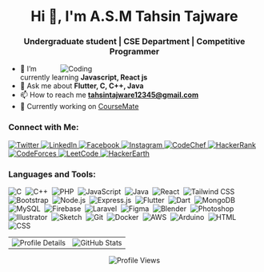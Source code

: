 <h1 align="center">Hi 👋, I'm A.S.M Tahsin Tajware</h1>
<h3 align="center">Undergraduate student | CSE Department | Competitive Programmer</h3>
<img align="right" alt="Coding" width="400" src="![Image](https://github.com/Tahsin-Tajware/Tahsin-Tajware/blob/2bf71d5d49c446b787508ee5ef91248f0987d944/code.gif)">

- 🌱 I’m currently learning **Javascript, React js**
- 💬 Ask me about **Flutter, C, C++, Java**
- 📫 How to reach me **tahsintajware12345@gmail.com**
- 🔧 Currently working on [CourseMate](https://github.com/Tahsin-Tajware/CourseMate)

<h3 align="left">Connect with Me:</h3>

<p align="left">
  <a href="https://twitter.com/tahsin_tajware" target="_blank">
    <img src="https://img.shields.io/badge/twitter-logo?style=for-the-badge&logo=twitter&logoColor=white&color=%231DA1F2" alt="Twitter" />
  </a>
  <a href="https://linkedin.com/in/tahsintajware" target="_blank">
    <img src="https://img.shields.io/badge/linkedin-logo?style=for-the-badge&logo=linkedin&logoColor=white&color=%230A66C2" alt="LinkedIn" />
  </a>
  <a href="https://fb.com/tahsin.tajware.0" target="_blank">
    <img src="https://img.shields.io/badge/facebook-logo?style=for-the-badge&logo=facebook&logoColor=white&color=%231877F2" alt="Facebook" />
  </a>
  <a href="https://instagram.com/tahsin.tajware" target="_blank">
    <img src="https://img.shields.io/badge/instagram-logo?style=for-the-badge&logo=instagram&logoColor=white&color=%23E4405F" alt="Instagram" />
  </a>
  <a href="https://www.codechef.com/users/tahsin_tajware" target="_blank">
    <img src="https://img.shields.io/badge/codechef-logo?style=for-the-badge&logo=codechef&logoColor=white&color=%235B4636" alt="CodeChef" />
  </a>
  <a href="https://www.hackerrank.com/tahsin_cse_20221" target="_blank">
    <img src="https://img.shields.io/badge/hackerrank-logo?style=for-the-badge&logo=hackerrank&logoColor=white&color=%2329B474" alt="HackerRank" />
  </a>
  <a href="https://codeforces.com/profile/tahsin.tajware" target="_blank">
    <img src="https://img.shields.io/badge/codeforces-logo?style=for-the-badge&logo=codeforces&logoColor=white&color=%231F8ACB" alt="CodeForces" />
  </a>
  <a href="https://www.leetcode.com/tahsin_tajware" target="_blank">
    <img src="https://img.shields.io/badge/leetcode-logo?style=for-the-badge&logo=leetcode&logoColor=white&color=%23FFA116" alt="LeetCode" />
  </a>
  <a href="https://www.hackerearth.com/tahsin.cse.20220104006" target="_blank">
    <img src="https://img.shields.io/badge/hackerearth-logo?style=for-the-badge&logo=hackerearth&logoColor=white&color=%23285B9A" alt="HackerEarth" />
  </a>
</p>

<h3 align="left">Languages and Tools:</h3>
<p align="left">
  <img src="https://img.shields.io/badge/-C-05122A?style=flat&logo=C&logoColor=A8B9CC" alt="C">&nbsp;
  <img src="https://img.shields.io/badge/-C++-05122A?style=flat&logo=C%2B%2B&logoColor=00599C" alt="C++">&nbsp;
  <img src="https://img.shields.io/badge/-PHP-05122A?style=flat&logo=php&logoColor=777BB4" alt="PHP">&nbsp;
  <img src="https://img.shields.io/badge/-JavaScript-05122A?style=flat&logo=javascript&logoColor=F7DF1E" alt="JavaScript">&nbsp;
  <img src="https://img.shields.io/badge/-Java-05122A?style=flat&logo=openjdk&logoColor=007396" alt="Java">&nbsp;
  <img src="https://img.shields.io/badge/-React-05122A?style=flat&logo=react&logoColor=61DAFB" alt="React">&nbsp;
  <img src="https://img.shields.io/badge/-Tailwind%20CSS-05122A?style=flat&logo=tailwindcss&logoColor=38B2AC" alt="Tailwind CSS">&nbsp;
  <img src="https://img.shields.io/badge/-Bootstrap-05122A?style=flat&logo=bootstrap&logoColor=563D7C" alt="Bootstrap">&nbsp;
  <img src="https://img.shields.io/badge/-Node.js-05122A?style=flat&logo=node.js&logoColor=339933" alt="Node.js">&nbsp;
  <img src="https://img.shields.io/badge/-Express.js-05122A?style=flat&logo=express&logoColor=000000" alt="Express.js">&nbsp;
  <img src="https://img.shields.io/badge/-Flutter-05122A?style=flat&logo=flutter&logoColor=02569B" alt="Flutter">&nbsp;
  <img src="https://img.shields.io/badge/-Dart-05122A?style=flat&logo=dart&logoColor=0175C2" alt="Dart">&nbsp;
  <img src="https://img.shields.io/badge/-MongoDB-05122A?style=flat&logo=mongodb&logoColor=47A248" alt="MongoDB">&nbsp;
  <img src="https://img.shields.io/badge/-MySQL-05122A?style=flat&logo=mysql&logoColor=4479A1" alt="MySQL">&nbsp;
  <img src="https://img.shields.io/badge/-Firebase-05122A?style=flat&logo=firebase&logoColor=FFCA28" alt="Firebase">&nbsp;
  <img src="https://img.shields.io/badge/-Laravel-05122A?style=flat&logo=laravel&logoColor=FF2D20" alt="Laravel">&nbsp;
  <img src="https://img.shields.io/badge/-Figma-05122A?style=flat&logo=figma&logoColor=F24E1E" alt="Figma">&nbsp;
  <img src="https://img.shields.io/badge/-Blender-05122A?style=flat&logo=blender&logoColor=F5792A" alt="Blender">&nbsp;
  <img src="https://img.shields.io/badge/-Photoshop-05122A?style=flat&logo=adobe-photoshop&logoColor=31A8FF" alt="Photoshop">&nbsp;
  <img src="https://img.shields.io/badge/-Illustrator-05122A?style=flat&logo=adobe-illustrator&logoColor=FF9A00" alt="Illustrator">&nbsp;
  <img src="https://img.shields.io/badge/-Sketch-05122A?style=flat&logo=sketch&logoColor=F7B500" alt="Sketch">&nbsp;
  <img src="https://img.shields.io/badge/-Git-05122A?style=flat&logo=git&logoColor=F05032" alt="Git">&nbsp;
  <img src="https://img.shields.io/badge/-Docker-05122A?style=flat&logo=docker&logoColor=2496ED" alt="Docker">&nbsp;
  <img src="https://img.shields.io/badge/-AWS-05122A?style=flat&logo=amazon-aws&logoColor=FF9900" alt="AWS">&nbsp;
  <img src="https://img.shields.io/badge/-Arduino-05122A?style=flat&logo=arduino&logoColor=00979D" alt="Arduino">&nbsp;
  <img src="https://img.shields.io/badge/-HTML-05122A?style=flat&logo=html5&logoColor=E34F26" alt="HTML">&nbsp;
  <img src="https://img.shields.io/badge/-CSS-05122A?style=flat&logo=css3&logoColor=1572B6" alt="CSS">&nbsp;
</p>


<div align="center">
  <table>
    <tr>
      <td>
       <img src="http://github-profile-summary-cards.vercel.app/api/cards/profile-details?username=tahsin-tajware&theme=chartreuse_dark" alt="Profile Details" />
      </td>
            <td>
        <img src="https://github-readme-stats.vercel.app/api?username=tahsin-tajware&show_icons=true&locale=en&theme=chartreuse-dark" alt="GitHub Stats" />
      </td>
    </tr>
  </table>
</div>

<p align="center">
  <img src="https://komarev.com/ghpvc/?username=tahsin-tajware&label=Profile%20views&color=0e75b6&style=flat" alt="Profile Views" />
</p>
